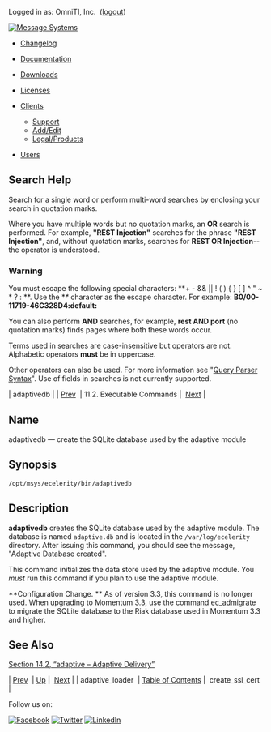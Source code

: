 Logged in as: OmniTI, Inc.  ([logout](https://support.messagesystems.com/logout.php))

[![Message Systems](https://support.messagesystems.com/images/ms-white205.png)](https://support.messagesystems.com/start.php) 

*   [Changelog](https://support.messagesystems.com/start.php?show=changelog)
*   [Documentation](https://support.messagesystems.com/docs/)
*   [Downloads](https://support.messagesystems.com/start.php)

*   [Licenses](https://support.messagesystems.com/license_summary.php)
*   <a href="">Clients</a>
    *   [Support](https://support.messagesystems.com/cs.php)
    *   [Add/Edit](https://support.messagesystems.com/edit_client.php)
    *   [Legal/Products](https://support.messagesystems.com/edit_products.php)
*   [Users](https://support.messagesystems.com/edit_customer.php)

## Search Help

Search for a single word or perform multi-word searches by enclosing your search in quotation marks.

Where you have multiple words but no quotation marks, an **OR** search is performed. For example, **"REST Injection"** searches for the phrase **"REST Injection"**, and, without quotation marks, searches for **REST OR Injection**--the operator is understood.

### Warning

You must escape the following special characters: **+ - && || ! ( ) { } [ ] ^ " ~ * ? : \**. Use the **\** character as the escape character. For example: **B0/00-11719-46C328D4\:default\:**

You can also perform **AND** searches, for example, **rest AND port** (no quotation marks) finds pages where both these words occur.

Terms used in searches are case-insensitive but operators are not. Alphabetic operators **must** be in uppercase.

Other operators can also be used. For more information see "[Query Parser Syntax](https://lucene.apache.org/core/old_versioned_docs/versions/3_0_0/queryparsersyntax.html)". Use of fields in searches is not currently supported.

| adaptivedb |
| [Prev](executable.adaptive_loader.php)  | 11.2. Executable Commands |  [Next](executable.create_ssl_cert.php) |

<a name="executable.adaptivedb"></a>
## Name

adaptivedb — create the SQLite database used by the adaptive module

## Synopsis

`/opt/msys/ecelerity/bin/adaptivedb`

<a name="idp13023952"></a>
## Description

**adaptivedb** creates the SQLite database used by the adaptive module. The database is named `adaptive.db` and is located in the `/var/log/ecelerity` directory. After issuing this command, you should see the message, "Adaptive Database created".

This command initializes the data store used by the adaptive module. You *must* run this command if you plan to use the adaptive module.

**Configuration Change. ** As of version 3.3, this command is no longer used. When upgrading to Momentum 3.3, use the command [ec_admigrate](executable.ec_admigrate.php "ec_admigrate") to migrate the SQLite database to the Riak database used in Momentum 3.3 and higher.

<a name="idp13030272"></a>
## See Also

[Section 14.2, “adaptive – Adaptive Delivery”](modules.adaptive.php "14.2. adaptive – Adaptive Delivery")

| [Prev](executable.adaptive_loader.php)  | [Up](exe.commands.details.php) |  [Next](executable.create_ssl_cert.php) |
| adaptive_loader  | [Table of Contents](index.php) |  create_ssl_cert |

Follow us on:

[![Facebook](https://support.messagesystems.com/images/icon-facebook.png)](http://www.facebook.com/messagesystems) [![Twitter](https://support.messagesystems.com/images/icon-twitter.png)](http://twitter.com/#!/MessageSystems) [![LinkedIn](https://support.messagesystems.com/images/icon-linkedin.png)](http://www.linkedin.com/company/message-systems)
